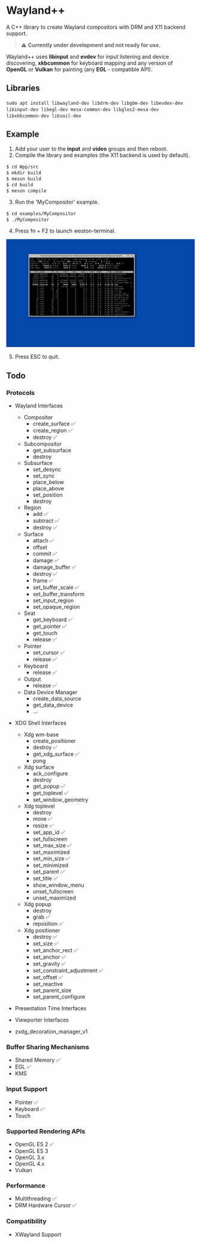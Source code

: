 
# Wayland++

A C++ library to create Wayland compositors with DRM and X11 backend support.

> :warning: **Currently under development and not ready for use.**

Wayland++ uses **libinput** and **evdev** for input listening and device discovering, **xkbcommon** for keyboard mapping and any version of **OpenGL** or **Vulkan** for painting (any **EGL** - compatible API).

## Libraries
`sudo apt install libwayland-dev libdrm-dev libgbm-dev libevdev-dev libinput-dev libegl-dev mesa-common-dev libgles2-mesa-dev libxkbcommon-dev libsoil-dev`

## Example

1. Add your user to the **input** and **video** groups and then reboot.
2. Compile the library and examples (the X11 backend is used by default).

```
$ cd Wpp/src
$ mkdir build
$ meson build
$ cd build
$ meson compile
```
3. Run the 'MyCompositor' example.
```
$ cd examples/MyCompositor
$ ./MyCompositor
```
4. Press fn + F2 to launch weston-terminal.

![Example](screenshots/Screenshot-01.png)

5. Press ESC to quit.

## Todo

### Protocols

* Wayland Interfaces
	* Compositor
		* create_surface ✅
		* create_region ✅
        * destroy ✅
    * Subcompositor
        * get_subsurface
        * destroy
    * Subsurface
        * set_desync
        * set_sync
        * place_below
        * place_above
        * set_position
        * destroy
	* Region
		* add ✅
		* subtract ✅
        * destroy ✅
	* Surface
		* attach ✅
        * offset
		* commit ✅
		* damage ✅
		* damage_buffer ✅
		* destroy ✅
		* frame ✅
		* set_buffer_scale ✅
		* set_buffer_transform
		* set_input_region
		* set_opaque_region
	* Seat
		* get_keyboard ✅
		* get_pointer ✅
		* get_touch
		* release ✅
	* Pointer
		* set_cursor ✅
		* release ✅
	* Keyboard
		* release ✅
	* Output
		* release ✅
	* Data Device Manager
		* create_data_source
		* get_data_device
        * ...

* XDG Shell Interfaces
	* Xdg wm-base
		* create_positioner
		* destroy ✅
		* get_xdg_surface ✅
		* pong
	* Xdg surface
		* ack_configure
		* destroy
		* get_popup ✅
		* get_toplevel ✅
		* set_window_geometry
	* Xdg toplevel
		* destroy
		* move ✅
		* resize ✅
		* set_app_id ✅
		* set_fullscreen
		* set_max_size ✅
		* set_maximized
		* set_min_size ✅
		* set_minimized
		* set_parent ✅
		* set_title ✅
		* show_window_menu
		* unset_fullscreen
		* unset_maximized
	* Xdg popup
		* destroy
		* grab ✅
		* reposition ✅
    * Xdg positioner
		* destroy ✅
		* set_size ✅
		* set_anchor_rect ✅
        * set_anchor ✅
        * set_gravity ✅
        * set_constraint_adjustment ✅
        * set_offset ✅
        * set_reactive
        * set_parent_size
        * set_parent_configure
* Presentation Time Interfaces
* Viewporter Interfaces
* zxdg_decoration_manager_v1

### Buffer Sharing Mechanisms
* Shared Memory ✅
* EGL ✅
* KMS

### Input Support
* Pointer ✅
* Keyboard ✅
* Touch

### Supported Rendering APIs
* OpenGL ES 2 ✅
* OpenGL ES 3
* OpenGL 3.x
* OpenGL 4.x
* Vulkan

### Performance
* Multithreading ✅
* DRM Hardware Cursor ✅


### Compatibility
* XWayland Support


